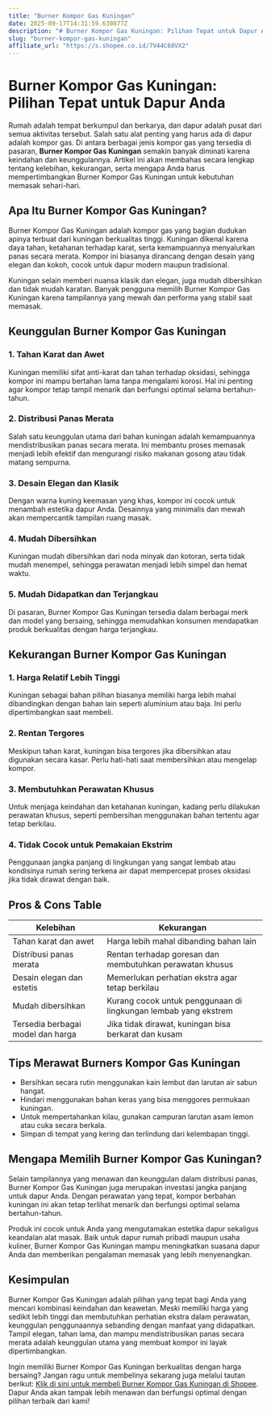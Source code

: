 ```yaml
---
title: "Burner Kompor Gas Kuningan"
date: 2025-09-17T14:31:59.630877Z
description: "# Burner Kompor Gas Kuningan: Pilihan Tepat untuk Dapur Anda..."
slug: "burner-kompor-gas-kuningan"
affiliate_url: "https://s.shopee.co.id/7V44C68VX2"
---
```

# Burner Kompor Gas Kuningan: Pilihan Tepat untuk Dapur Anda

Rumah adalah tempat berkumpul dan berkarya, dan dapur adalah pusat dari semua aktivitas tersebut. Salah satu alat penting yang harus ada di dapur adalah kompor gas. Di antara berbagai jenis kompor gas yang tersedia di pasaran, **Burner Kompor Gas Kuningan** semakin banyak diminati karena keindahan dan keunggulannya. Artikel ini akan membahas secara lengkap tentang kelebihan, kekurangan, serta mengapa Anda harus mempertimbangkan Burner Kompor Gas Kuningan untuk kebutuhan memasak sehari-hari.

## Apa Itu Burner Kompor Gas Kuningan?

Burner Kompor Gas Kuningan adalah kompor gas yang bagian dudukan apinya terbuat dari kuningan berkualitas tinggi. Kuningan dikenal karena daya tahan, ketahanan terhadap karat, serta kemampuannya menyalurkan panas secara merata. Kompor ini biasanya dirancang dengan desain yang elegan dan kokoh, cocok untuk dapur modern maupun tradisional.

Kuningan selain memberi nuansa klasik dan elegan, juga mudah dibersihkan dan tidak mudah karatan. Banyak pengguna memilih Burner Kompor Gas Kuningan karena tampilannya yang mewah dan performa yang stabil saat memasak.

## Keunggulan Burner Kompor Gas Kuningan

### 1. Tahan Karat dan Awet

Kuningan memiliki sifat anti-karat dan tahan terhadap oksidasi, sehingga kompor ini mampu bertahan lama tanpa mengalami korosi. Hal ini penting agar kompor tetap tampil menarik dan berfungsi optimal selama bertahun-tahun.

### 2. Distribusi Panas Merata

Salah satu keunggulan utama dari bahan kuningan adalah kemampuannya mendistribusikan panas secara merata. Ini membantu proses memasak menjadi lebih efektif dan mengurangi risiko makanan gosong atau tidak matang sempurna.

### 3. Desain Elegan dan Klasik

Dengan warna kuning keemasan yang khas, kompor ini cocok untuk menambah estetika dapur Anda. Desainnya yang minimalis dan mewah akan mempercantik tampilan ruang masak.

### 4. Mudah Dibersihkan

Kuningan mudah dibersihkan dari noda minyak dan kotoran, serta tidak mudah menempel, sehingga perawatan menjadi lebih simpel dan hemat waktu.

### 5. Mudah Didapatkan dan Terjangkau

Di pasaran, Burner Kompor Gas Kuningan tersedia dalam berbagai merk dan model yang bersaing, sehingga memudahkan konsumen mendapatkan produk berkualitas dengan harga terjangkau.

## Kekurangan Burner Kompor Gas Kuningan

### 1. Harga Relatif Lebih Tinggi

Kuningan sebagai bahan pilihan biasanya memiliki harga lebih mahal dibandingkan dengan bahan lain seperti aluminium atau baja. Ini perlu dipertimbangkan saat membeli.

### 2. Rentan Tergores

Meskipun tahan karat, kuningan bisa tergores jika dibersihkan atau digunakan secara kasar. Perlu hati-hati saat membersihkan atau mengelap kompor.

### 3. Membutuhkan Perawatan Khusus

Untuk menjaga keindahan dan ketahanan kuningan, kadang perlu dilakukan perawatan khusus, seperti pembersihan menggunakan bahan tertentu agar tetap berkilau.

### 4. Tidak Cocok untuk Pemakaian Ekstrim

Penggunaan jangka panjang di lingkungan yang sangat lembab atau kondisinya rumah sering terkena air dapat mempercepat proses oksidasi jika tidak dirawat dengan baik.

## Pros & Cons Table

| Kelebihan                                    | Kekurangan                                                   |
|----------------------------------------------|--------------------------------------------------------------|
| Tahan karat dan awet                        | Harga lebih mahal dibanding bahan lain                      |
| Distribusi panas merata                     | Rentan terhadap goresan dan membutuhkan perawatan khusus     |
| Desain elegan dan estetis                   | Memerlukan perhatian ekstra agar tetap berkilau             |
| Mudah dibersihkan                          | Kurang cocok untuk penggunaan di lingkungan lembab yang ekstrem |
| Tersedia berbagai model dan harga           | Jika tidak dirawat, kuningan bisa berkarat dan kusam        |

## Tips Merawat Burners Kompor Gas Kuningan

- Bersihkan secara rutin menggunakan kain lembut dan larutan air sabun hangat.
- Hindari menggunakan bahan keras yang bisa menggores permukaan kuningan.
- Untuk mempertahankan kilau, gunakan campuran larutan asam lemon atau cuka secara berkala.
- Simpan di tempat yang kering dan terlindung dari kelembapan tinggi.

## Mengapa Memilih Burner Kompor Gas Kuningan?

Selain tampilannya yang menawan dan keunggulan dalam distribusi panas, Burner Kompor Gas Kuningan juga merupakan investasi jangka panjang untuk dapur Anda. Dengan perawatan yang tepat, kompor berbahan kuningan ini akan tetap terlihat menarik dan berfungsi optimal selama bertahun-tahun.

Produk ini cocok untuk Anda yang mengutamakan estetika dapur sekaligus keandalan alat masak. Baik untuk dapur rumah pribadi maupun usaha kuliner, Burner Kompor Gas Kuningan mampu meningkatkan suasana dapur Anda dan memberikan pengalaman memasak yang lebih menyenangkan.

## Kesimpulan

Burner Kompor Gas Kuningan adalah pilihan yang tepat bagi Anda yang mencari kombinasi keindahan dan keawetan. Meski memiliki harga yang sedikit lebih tinggi dan membutuhkan perhatian ekstra dalam perawatan, keunggulan penggunaannya sebanding dengan manfaat yang didapatkan. Tampil elegan, tahan lama, dan mampu mendistribusikan panas secara merata adalah keunggulan utama yang membuat kompor ini layak dipertimbangkan.

Ingin memiliki Burner Kompor Gas Kuningan berkualitas dengan harga bersaing? Jangan ragu untuk membelinya sekarang juga melalui tautan berikut: [Klik di sini untuk membeli Burner Kompor Gas Kuningan di Shopee](https://s.shopee.co.id/7V44C68VX2). Dapur Anda akan tampak lebih menawan dan berfungsi optimal dengan pilihan terbaik dari kami!